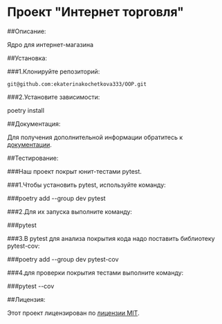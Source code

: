 # Проект "Интернет торговля"

##Описание:

Ядро для интернет-магазина

##Установка:

###1.Клонируйте репозиторий:

```git@github.com:ekaterinakochetkova333/OOP.git```

###2.Установите зависимости:

poetry install

##Документация:

Для получения дополнительной информации обратитесь к [документации](docs/README.md).

##Тестирование:

###Наш проект покрыт юнит-тестами pytest. 

###1.Чтобы установить pytest, используйте команду:

###poetry add --group dev pytest

###2.Для их запуска выполните команду:

###pytest

###3.В pytest для анализа покрытия кода надо поставить библиотеку pytest-cov:

###poetry add --group dev pytest-cov

###4.для проверки покрытия тестами выполните команду:

###pytest --cov

##Лицензия:

Этот проект лицензирован по [лицензии MIT](LICENSE).
